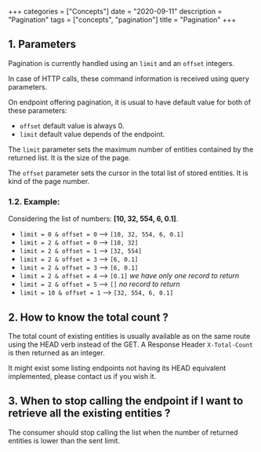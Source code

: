 +++
categories = ["Concepts"]
date = "2020-09-11"
description = "Pagination"
tags = ["concepts", "pagination"]
title = "Pagination"
+++

## 1. Parameters

Pagination is currently handled using an `limit` and an `offset` integers.

In case of HTTP calls, these command information is received using query parameters.

On endpoint offering pagination, it is usual to have default value for both of these parameters:
- `offset` default value is always 0.
- `limit` default value depends of the endpoint.

The `limit` parameter sets the maximum number of entities contained by the returned list. It is the size of the page.

The `offset` parameter sets the cursor in the total list of stored entities. It is kind of the page number.

### 1.2. Example:

Considering the list of numbers: **[10, 32, 554, 6, 0.1]**.

- `limit = 0 & offset = 0` --> `[10, 32, 554, 6, 0.1]`
- `limit = 2 & offset = 0` --> `[10, 32]`
- `limit = 2 & offset = 1` --> `[32, 554]`
- `limit = 2 & offset = 3` --> `[6, 0.1]`
- `limit = 2 & offset = 3` --> `[6, 0.1]`
- `limit = 2 & offset = 4` --> `[0.1]` _we have only one record to return_
- `limit = 2 & offset = 5` --> `[]` _no record to return_
- `limit = 10 & offset = 1` --> `[32, 554, 6, 0.1]`

## 2. How to know the total count ?

The total count of existing entities is usually available as on the same route using the HEAD verb instead of the GET.
A Response Header `X-Total-Count` is then returned as an integer.

It might exist some listing endpoints not having its HEAD equivalent implemented, please contact us if you wish it.

## 3. When to stop calling the endpoint if I want to retrieve all the existing entities ?

The consumer should stop calling the list when the number of returned entities is lower than the sent limit.
